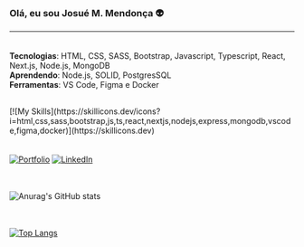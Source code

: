 ### Olá, eu sou Josué M. Mendonça 👽

<hr />

<div style="padding: 20px 0;">
    <div>
        <strong>Tecnologias</strong>: 
        <span>
            HTML, CSS, SASS, Bootstrap, Javascript, Typescript, React, Next.js, Node.js, MongoDB
        </span>
    </div>
    <div>
        <strong>Aprendendo</strong>: 
        <span>
            Node.js, SOLID, PostgresSQL
        </span>
    </div>
    <div>
        <strong>Ferramentas</strong>: 
        <span>
            VS Code, Figma e Docker
        </span>
    </div>
</div>

<div style="padding: 10px 0">
    [![My Skills](https://skillicons.dev/icons?i=html,css,sass,bootstrap,js,ts,react,nextjs,nodejs,express,mongodb,vscode,figma,docker)](https://skillicons.dev)
</div>

<div style="padding: 5px 0"></div>

[![Portfolio](https://img.shields.io/badge/website-000000?style=for-the-badge&logo=About.me&logoColor=white)](https://portfolio-nine-beryl-31.vercel.app)
[![LinkedIn](https://img.shields.io/badge/LinkedIn-0077B5?style=for-the-badge&logo=linkedin&logoColor=white)](https://www.linkedin.com/in/josué-n-mendonça-542409207/)

<div style="padding: 10px 0"></div>

![Anurag's GitHub stats](https://github-readme-stats.vercel.app/api?username=josuenm&show_icons=true&theme=radical)

<div style="padding: 10px 0"></div>

[![Top Langs](https://github-readme-stats.vercel.app/api/top-langs/?username=josuenm&layout=compact)](https://github.com/anuraghazra/github-readme-stats)

<div style="padding: 10px 0"></div>
